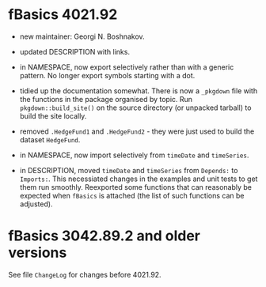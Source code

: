 # fBasics 4021.92

- new maintainer: Georgi N. Boshnakov.

- updated DESCRIPTION with links.

- in NAMESPACE, now export selectively rather than with a generic pattern.
  No longer export symbols starting with a dot.
  
- tidied up the documentation somewhat. There is now a `_pkgdown` file with the
  functions in the package organised by topic. Run `pkgdown::build_site()` on
  the source directory (or unpacked tarball) to build the site locally.

- removed `.HedgeFund1` and `.HedgeFund2` - they were just used to build the
  dataset `HedgeFund`.

- in NAMESPACE, now import selectively from `timeDate` and `timeSeries`.

- in DESCRIPTION, moved `timeDate` and `timeSeries` from `Depends:` to
  `Imports:`. This necessiated changes in the examples and unit tests to get
  them run smoothly. Reexported some functions that can reasonably be expected
  when `fBasics` is attached (the list of such functions can be adjusted). 


# fBasics 3042.89.2 and older versions

  See file `ChangeLog` for changes before 4021.92.

